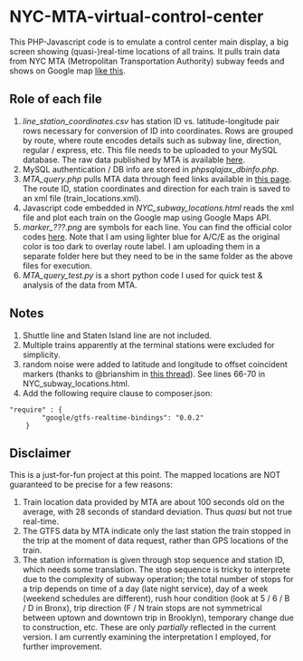 # NYC-MTA-virtual-control-center

This PHP-Javascript code is to emulate a control center main display, a big screen showing (quasi-)real-time locations of all trains. It pulls train data from NYC MTA (Metropolitan Transportation Authority) subway feeds and shows on Google map [like this](http://topdori.com/MTA_subway/NYC_subway_positions_v3.html).

## Role of each file

1. *line_station_coordinates.csv* has station ID vs. latitude-longitude pair rows necessary for conversion of ID into coordinates. Rows are grouped by route, where route encodes details such as subway line, direction, regular / express, etc. This file needs to be uploaded to your MySQL database. The raw data published by MTA is available [here](http://web.mta.info/developers/data/nyct/subway/Stations.csv).
2. MySQL authentication / DB info are stored in *phpsqlajax_dbinfo.php*.
3. *MTA_query.php* pulls MTA data through feed links available in [this page](http://datamine.mta.info/list-of-feeds). The route ID, station coordinates and direction for each train is saved to an xml file (train_locations.xml).
4. Javascript code embedded in *NYC_subway_locations.html* reads the xml file and plot each train on the Google map using Google Maps API.
5. *marker_???.png* are symbols for each line. You can find the official color codes [here](http://web.mta.info/developers/resources/line_colors.htm). Note that I am using lighter blue for A/C/E as the original color is too dark to overlay route label. I am uploading them in a separate folder here but they need to be in the same folder as the above files for execution.
6. *MTA_query_test.py* is a short python code I used for quick test & analysis of the data from MTA.

## Notes

1. Shuttle line and Staten Island line are not included.
2. Multiple trains apparently at the terminal stations were excluded for simplicity.
3. random noise were added to latitude and longitude to offset coincident markers (thanks to @brianshim in [this thread](https://github.com/googlemaps/js-marker-clusterer/issues/102)). See lines 66-70 in NYC_subway_locations.html.
4. Add the following require clause to composer.json:
```
"require" : {
		"google/gtfs-realtime-bindings": "0.0.2"
	}
```

## Disclaimer

This is a just-for-fun project at this point. The mapped locations are NOT guaranteed to be precise for a few reasons:
1. Train location data provided by MTA are about 100 seconds old on the average, with 28 seconds of standard deviation. Thus *quasi* but not true real-time.
2. The GTFS data by MTA indicate only the last station the train stopped in the trip at the moment of data request, rather than GPS locations of the train.
3. The station information is given through stop sequence and station ID, which needs some translation. The stop sequence is tricky to interprete due to the complexity of subway operation; the total number of stops for a trip depends on time of a day (late night service), day of a week (weekend schedules are different), rush hour condition (look at 5 / 6 / B / D in Bronx), trip direction (F / N train stops are not symmetrical between uptown and downtown trip in Brooklyn), temporary change due to construction, etc. These are only *partially* reflected in the current version. I am currently examining the interpretation I employed, for further improvement.
